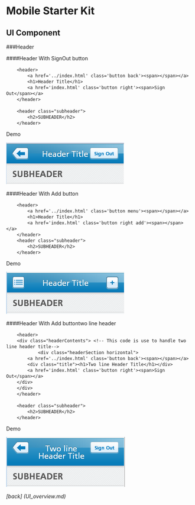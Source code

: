 Mobile Starter Kit
================================

UI Component
--------------------------------

###Header

####Header With SignOut button

		<header>
			<a href='../index.html' class='button back'><span></span></a>
			<h1>Header Title</h1>
			<a href='index.html' class='button right'><span>Sign Out</span></a>
		</header>

		<header class="subheader">
			<h2>SUBHEADER</h2>
		</header>
		
		
Demo


![alt text][Demo]

[Demo]: ../screenshots/header.png "Demo"

####Header With Add button

		<header>
			<a href='../index.html' class='button menu'><span></span></a>
			<h1>Header Title</h1>
			<a href='index.html' class='button right add'><span></span></a>
		</header>
		<header class="subheader">
			<h2>SUBHEADER</h2>
		</header>
		
		
Demo


![alt text][headerWithAdd]

[headerWithAdd]: ../screenshots/headerWithAdd.png "Demo"


####Header With Add buttontwo line header

		<header>
		<div class="headerContents"> <!-- This code is use to handle two line header title-->
        		<div class="headerSection horizontal">
			<a href='../index.html' class='button back'><span></span></a>
			<div class="title"><h1>Two line Header Title</h1></div>
			<a href='index.html' class='button right'><span>Sign Out</span></a>
		</div>
		</div>
		</header>

		<header class="subheader">
			<h2>SUBHEADER</h2>
		</header>
		
		
Demo


![alt text][headertwoLine]

[headertwoLine]: ../screenshots/headertwoLine.png "Demo"

*[back] (UI_overview.md)*  
